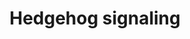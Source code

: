 ---
annotations:
- id: PW:0000122
  parent: signaling pathway
  type: Pathway Ontology
  value: Hedgehog signaling pathway
authors:
- A.Pandey
- MaintBot
- Andra
- Khanspers
- Mkutmon
- AlexanderPico
- NetPath
- DeSl
- L Dupuis
- Egonw
- Eweitz
citedin: ''
communities:
- ONTOX
description: 'The Hedgehog family of proteins are signaling proteins that are crucial
  for a number of physiological processes including morphogenesis during development.
  In adult organisms, it is also involved in the regulation of theca cell development
  in growing follicles and in regulating the development and function of the somatic
  cells of the testis. Vertebrates are known to have 3 Hedgehog genes, which show
  different spatio-temporal expression patterns and perform specialized functions.
  These are - Desert hedgehog (Dhh), Indian hedgehog (Ihh), and Sonic hedgehog (Shh).
  The Patched (PTCH) proteins (Patched 1 and Patched 2 - PTCH1 and PTCH2) serve as
  receptors for the Hedgehog proteins. In the ''off'' state, PTCH receptors inhibit
  the Smo protein by mechanism(s) which are still not understood completely. In this
  state, the Gli2/3 Zn-finger transcription factors are phosphorylated and processed
  in a proteasome-dependent manner to generate a transcriptionally repressor form.
  SUFU, a cytoplasmic protein, was also found to interact with all the three Gli proteins
  resulting in the repression of its transcriptional activity. In the ''Signaling
  cell'', which is the cell which secretes the Hedgehog proteins, an active ligand
  is produced following processing of the precursor Hedgehog protein. This processing
  involves autocleavage by the catalytic domain and bi-lipidation (cholesterol moiety
  at C-terminus and palmitate at the N-terminus) of the Hedgehog protein. These active
  ligands travel to the ''responding cell'' via interactions with glypicans and megalin.
  On the responding cell, the active ligand interacts with PATCHED 1 (PTCH1) and PATCHED
  2 (PTCH2), which results in the activation and translocation of Smoothed (Smo) to
  the cilium(plasma membrane in Drosophila). Activation of Smo results in the inhibition
  of Gli proteolysis and the production of the transcriptional repressor form. This
  might also promote the formation of the transcription activator form of the protein.
  The G-protein coupled receptor kinase-2 enhances the association between β-arrestin
  2 and Smo probably by phosphorylating Smo. The two proteins also mediates increased
  internalization of Smo in a clathrin- dependent process and increased Hedgehog signaling.
  Kif7, a Drosophila Costal2 (Cos2) homolog, is capable of interacting with the Gli
  proteins and is known to exert positive and negative effects on Hedgehog signaling.
  The Fused (Fu) homolog, which can form a complex with Kif7, Gli and and SuFu (similar
  to Drosophila Gli, Cos2, Su and SuFu) may also be involved in the regulation of
  this pathway.   Please access this pathway at [NetSlim](http://www.netpath.org/netslim/hedgehog_pathway.html)
  database.  If you use this pathway, please cite the following paper: Kandasamy,
  K., Mohan, S. S., Raju, R., Keerthikumar, S., Kumar, G. S. S., Venugopal, A. K.,
  Telikicherla, D., Navarro, J. D., Mathivanan, S., Pecquet, C., Gollapudi, S. K.,
  Tattikota, S. G., Mohan, S., Padhukasahasram, H., Subbannayya, Y., Goel, R., Jacob,
  H. K. C., Zhong, J., Sekhar, R., Nanjappa, V., Balakrishnan, L., Subbaiah, R., Ramachandra,
  Y. L., Rahiman, B. A., Prasad, T. S. K., Lin, J., Houtman, J. C. D., Desiderio,
  S., Renauld, J., Constantinescu, S. N., Ohara, O., Hirano, T., Kubo, M., Singh,
  S., Khatri, P., Draghici, S., Bader, G. D., Sander, C., Leonard, W. J. and Pandey,
  A. (2010). NetPath: A public resource of curated signal transduction pathways. <i>Genome
  Biology</i>. 11:R3.'
last-edited: 2025-03-06
ndex: 13c91ae5-8b60-11eb-9e72-0ac135e8bacf
organisms:
- Homo sapiens
redirect_from:
- /index.php/Pathway:WP47
- /instance/WP47
- /instance/WP47_r137594
revision: r137594
schema-jsonld:
- '@context': https://schema.org/
  '@id': https://wikipathways.github.io/pathways/WP47.html
  '@type': Dataset
  creator:
    '@type': Organization
    name: WikiPathways
  description: 'The Hedgehog family of proteins are signaling proteins that are crucial
    for a number of physiological processes including morphogenesis during development.
    In adult organisms, it is also involved in the regulation of theca cell development
    in growing follicles and in regulating the development and function of the somatic
    cells of the testis. Vertebrates are known to have 3 Hedgehog genes, which show
    different spatio-temporal expression patterns and perform specialized functions.
    These are - Desert hedgehog (Dhh), Indian hedgehog (Ihh), and Sonic hedgehog (Shh).
    The Patched (PTCH) proteins (Patched 1 and Patched 2 - PTCH1 and PTCH2) serve
    as receptors for the Hedgehog proteins. In the ''off'' state, PTCH receptors inhibit
    the Smo protein by mechanism(s) which are still not understood completely. In
    this state, the Gli2/3 Zn-finger transcription factors are phosphorylated and
    processed in a proteasome-dependent manner to generate a transcriptionally repressor
    form. SUFU, a cytoplasmic protein, was also found to interact with all the three
    Gli proteins resulting in the repression of its transcriptional activity. In the
    ''Signaling cell'', which is the cell which secretes the Hedgehog proteins, an
    active ligand is produced following processing of the precursor Hedgehog protein.
    This processing involves autocleavage by the catalytic domain and bi-lipidation
    (cholesterol moiety at C-terminus and palmitate at the N-terminus) of the Hedgehog
    protein. These active ligands travel to the ''responding cell'' via interactions
    with glypicans and megalin. On the responding cell, the active ligand interacts
    with PATCHED 1 (PTCH1) and PATCHED 2 (PTCH2), which results in the activation
    and translocation of Smoothed (Smo) to the cilium(plasma membrane in Drosophila).
    Activation of Smo results in the inhibition of Gli proteolysis and the production
    of the transcriptional repressor form. This might also promote the formation of
    the transcription activator form of the protein. The G-protein coupled receptor
    kinase-2 enhances the association between β-arrestin 2 and Smo probably by phosphorylating
    Smo. The two proteins also mediates increased internalization of Smo in a clathrin-
    dependent process and increased Hedgehog signaling. Kif7, a Drosophila Costal2
    (Cos2) homolog, is capable of interacting with the Gli proteins and is known to
    exert positive and negative effects on Hedgehog signaling. The Fused (Fu) homolog,
    which can form a complex with Kif7, Gli and and SuFu (similar to Drosophila Gli,
    Cos2, Su and SuFu) may also be involved in the regulation of this pathway.   Please
    access this pathway at [NetSlim](http://www.netpath.org/netslim/hedgehog_pathway.html)
    database.  If you use this pathway, please cite the following paper: Kandasamy,
    K., Mohan, S. S., Raju, R., Keerthikumar, S., Kumar, G. S. S., Venugopal, A. K.,
    Telikicherla, D., Navarro, J. D., Mathivanan, S., Pecquet, C., Gollapudi, S. K.,
    Tattikota, S. G., Mohan, S., Padhukasahasram, H., Subbannayya, Y., Goel, R., Jacob,
    H. K. C., Zhong, J., Sekhar, R., Nanjappa, V., Balakrishnan, L., Subbaiah, R.,
    Ramachandra, Y. L., Rahiman, B. A., Prasad, T. S. K., Lin, J., Houtman, J. C.
    D., Desiderio, S., Renauld, J., Constantinescu, S. N., Ohara, O., Hirano, T.,
    Kubo, M., Singh, S., Khatri, P., Draghici, S., Bader, G. D., Sander, C., Leonard,
    W. J. and Pandey, A. (2010). NetPath: A public resource of curated signal transduction
    pathways. <i>Genome Biology</i>. 11:R3.'
  keywords:
  - ADRBK1
  - ARRB2
  - DHH
  - GLI1
  - GLI2
  - GLI3
  - IHH
  - KIF7
  - PTCH1
  - PTCH2
  - SAP18
  - SHH
  - SIN3A
  - SMO
  - STK36
  - SUFU
  license: CC0
  name: Hedgehog signaling
seo: CreativeWork
title: Hedgehog signaling
wpid: WP47
---